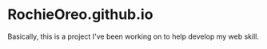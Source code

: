 # RochieOreo.github.io
Basically, this is a project I've been working on to help develop my web skill.
